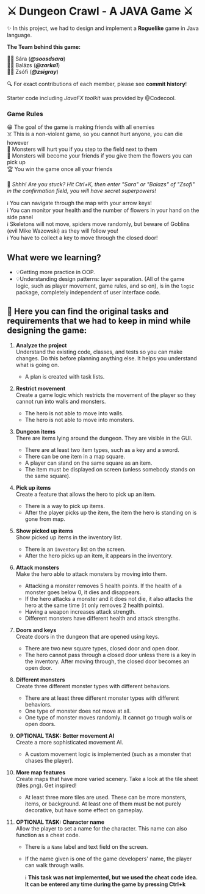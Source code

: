 
# ⚔️ Dungeon Crawl - A JAVA Game ⚔️

✨ In this project, we had to design and implement a **Roguelike** game in Java language.

**The Team behind this game:**

👩‍💻 Sára (***@soosdsara***) <br>
👨‍💻 Balázs (***@zarka1***) <br>
👩‍💻 Zsófi (***@zsigray***) <br>

🔍 For exact contributions of each member, please see **commit history**!

Starter code including *JavaFX toolkit* was provided by @Codecool. 

### Game Rules

😁 The goal of the game is making friends with all enemies <br>
☠️ This is a non-violent game, so you cannot hurt anyone, you can die however <br>
👾 Monsters will hurt you if you step to the field next to them <br>
🌻 Monsters will become your friends if you give them the flowers you can pick up <br>
🏆 You win the game once all your friends <br> <br>
🤫 *Shhh! Are you stuck? Hit Ctrl+K, then enter "Sara" or "Balazs" of "Zsofi" in the confirmation field, you will have secret superpowers!*


ℹ️ You can navigate through the map with your arrow keys! <br>
ℹ️ You can monitor your health and the number of flowers in your hand on the side panel <br>
ℹ️ Skeletons will not move, spiders move randomly, but beware of Goblins (evil Mike Wazowski) as they will follow you! <br>
ℹ️ You have to collect a key to move through the closed door!

## What were we learning?

- 💡Getting more practice in OOP.
- 💡Understanding design patterns: layer separation. (All of the game logic, such as player
  movement, game rules, and so on), is in the `logic` package, completely
  independent of user interface code. 



## 📃 Here you can find the original tasks and requirements that we had to keep in mind while designing the game:

1. **Analyze the project**\
   Understand the existing code, classes, and tests so you can make changes. Do this before planning anything else. It helps you understand what is going on.
   - A plan is created with task lists.

2. **Restrict movement**\
   Create a game logic which restricts the movement of the player so they cannot run into walls and monsters.
    - The hero is not able to move into walls.
    - The hero is not able to move into monsters.

3. **Dungeon items**\
There are items lying around the dungeon. They are visible in the GUI. 
   - There are at least two item types, such as a key and a sword.
   - There can be one item in a map square.
   - A player can stand on the same square as an item.
   - The item must be displayed on screen (unless somebody stands on the same square).

4. **Pick up items**\
Create a feature that allows the hero to pick up an item.
   - There is a way to pick up items.
   - After the player picks up the item, the item the hero is standing on is gone from map.

5. **Show picked up items**\
   Show picked up items in the inventory list.
   - There is an `Inventory` list on the screen.
   - After the hero picks up an item, it appears in the inventory.

6. **Attack monsters**\
   Make the hero able to attack monsters by moving into them.
   - Attacking a monster removes 5 health points. If the health of a monster goes below 0, it dies and disappears.
   - If the hero attacks a monster and it does not die, it also attacks the hero at the same time (it only removes 2 health points).
   - Having a weapon increases attack strength.
   - Different monsters have different health and attack strengths.

7. **Doors and keys**\
   Create doors in the dungeon that are opened using keys.
   - There are two new square types, closed door and open door.
   - The hero cannot pass through a closed door unless there is a key in the inventory. After moving through, the closed door becomes an open door.

8. **Different monsters**\
   Create three different monster types with different behaviors.
    - There are at least three different monster types with different behaviors.
    - One type of monster does not move at all.
    - One type of monster moves randomly. It cannot go trough walls or open doors.

9. **OPTIONAL TASK: Better movement AI**\
   Create a more sophisticated movement AI.
    - A custom movement logic is implemented (such as a monster that chases the player).

10. **More map features**\
    Create maps that have more varied scenery. Take a look at the tile sheet (tiles.png). Get inspired!
    - At least three more tiles are used. These can be more monsters, items, or background. At least one of them must be not purely decorative, but have some effect on gameplay.

11. **OPTIONAL TASK: Character name**\
    Allow the player to set a name for the character. This name can also function as a cheat code.
    - There is a `Name` label and text field on the screen.
    - If the name given is one of the game developers' name, the player can walk through walls.
  
      ℹ️ **This task was not implemented, but we used the cheat code idea. It can be entered any time during the game by pressing Ctrl+k**


